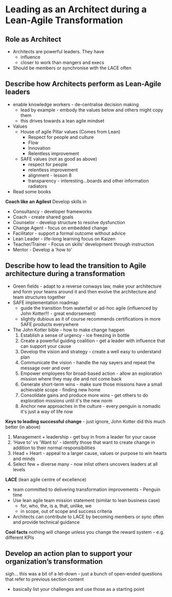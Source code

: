 # Leading as an Architect during a Lean-Agile Transformation

## Role as Architect
* Architects are powerful leaders. They have
  * influence
  * closer to work than mangers and execs
* Should be members or synchronise with the LACE often

## Describe how Architects perform as Lean-Agile leaders
* enable knowledge workers - de-centralise decision making
  * lead by example - embody the values below and others might copy them
  * this drives towards a lean agile mindset
* Values
  * House of agile Pillar values (Comes from Lean)
    * Respect for people and culture
    * Flow
    * Innovation
    * Relentless improvement
  * SAFE values (not as good as above)
    * respect for people
    * relentless improvement
    * alignment - lesson 8
    * transparency - interesting...boards and other information radiators
* Read some books

**Coach like an Agilest**
Develop skills in 
* Consultancy     - developer frameworks
* Coach           - create shared goals
* Counselor       - develop structure to resolve dysfunction
* Change Agent    - focus on embedded change
* Facilitator     - support a formal outcome without advice
* Lean Leader     - life-long learning focus on Kaizen
* Teacher/Trainer - Focus on skills' development through instruction
* Mentor          - Develop a 'how to'

## Describe how to lead the transition to Agile architecture during a transformation
* Green fields - adapt to a reverse conways law, make your architecture and form your teams around it and then evolve the
architecture and team structures together
* SAFE implementation roadmap 
  * guide the transition from waterfall or ad-hoc agile (influenced by John Kotter!!! - great endorsement)
  * slightly dubious as it of course recommends certifications in more SAFE products everywhere
* The John Kotter bible - how to make change happen
  1. Establish a sense of urgency             - ice freezing in bottle
  2. Create a powerful guiding coalition      - get a leader with influence that can support your cause
  3. Develop the vision and strategy          - create a well easy to understand plan
  4. Communicate the vision                   - handle the nay sayers and repeat the message over and over
  5. Empower employees for broad-based action - allow an exploration mission where they may die and not come back
  6. Generate short-term wins                 - make sure those missions have a small achievable scope - finding new home 
  7. Consolidate gains and produce more wins  - get others to do exploration missions until it's the new norm
  8. Anchor new approaches in the culture     - every penguin is nomadic it's just a way of life now

**Keys to leading successful change** - just ignore, John Kotter did this much better (in above)
1. Management + leadership - get buy in from a leader for your cause
2. 'Have to' vs 'Want to' - identify those that want to create change in addition to their normal responsibilities
3. Head + Heart - appeal to a larger cause, values or purpose to win hearts and minds
4. Select few + diverse many - now inlist others uncovers leaders at all levels

**LACE** (lean agile centre of excellence) 
* team committed to delivering transformation improvements - Penguin time
* Use lean agile team mission statement (similar to lean business case)
  * for, who, the, is a, that, unlike, we
  * in scope, out of scope and success criteria
* Architects can contribute to LACE by becoming members or sync often and provide technical guidance


**Cool facts**
nothing will change unless you change the reward system - e.g. different KPIs

## Develop an action plan to support your organization’s transformation
sigh... this was a bit of a let-down - just a bunch of open-ended questions that refer to previous section content
* basically list your challenges and use those as a starting point
